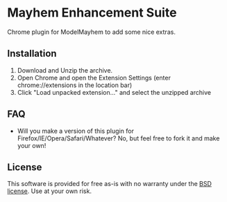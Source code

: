 Mayhem Enhancement Suite
========================

Chrome plugin for ModelMayhem to add some nice extras.

Installation
------------

1. Download and Unzip the archive.
2. Open Chrome and open the Extension Settings (enter chrome://extensions in the location bar)
3. Click "Load unpacked extension..." and select the unzipped archive


FAQ
---

* Will you make a version of this plugin for Firefox/IE/Opera/Safari/Whatever?
  No, but feel free to fork it and make your own!


License
-------

This software is provided for free as-is with no warranty under the
[BSD license](http://opensource.org/licenses/bsd-license.php).
Use at your own risk.